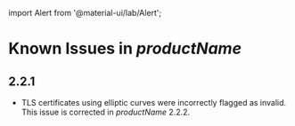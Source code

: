 import Alert from '@material-ui/lab/Alert';

Known Issues in $productName$
=============================

## 2.2.1

- TLS certificates using elliptic curves were incorrectly flagged as invalid. This issue is
  corrected in $productName$ 2.2.2.
